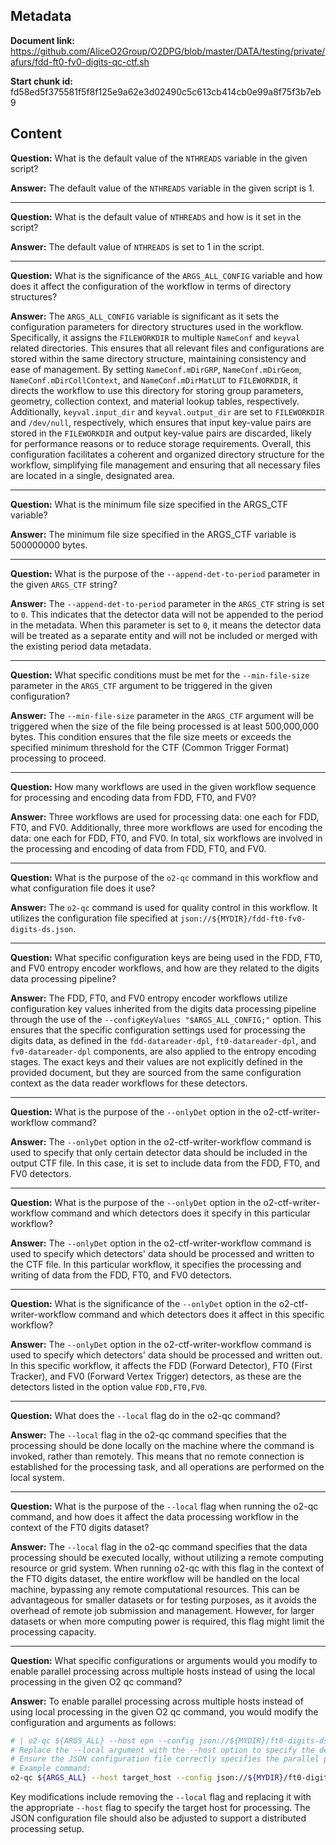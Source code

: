 ## Metadata

**Document link:** https://github.com/AliceO2Group/O2DPG/blob/master/DATA/testing/private/afurs/fdd-ft0-fv0-digits-qc-ctf.sh

**Start chunk id:** fd58ed5f375581f5f8f125e9a62e3d02490c5c613cb414cb0e99a8f75f3b7eb9

## Content

**Question:** What is the default value of the `NTHREADS` variable in the given script?

**Answer:** The default value of the `NTHREADS` variable in the given script is 1.

---

**Question:** What is the default value of `NTHREADS` and how is it set in the script?

**Answer:** The default value of `NTHREADS` is set to 1 in the script.

---

**Question:** What is the significance of the `ARGS_ALL_CONFIG` variable and how does it affect the configuration of the workflow in terms of directory structures?

**Answer:** The `ARGS_ALL_CONFIG` variable is significant as it sets the configuration parameters for directory structures used in the workflow. Specifically, it assigns the `FILEWORKDIR` to multiple `NameConf` and `keyval` related directories. This ensures that all relevant files and configurations are stored within the same directory structure, maintaining consistency and ease of management. By setting `NameConf.mDirGRP`, `NameConf.mDirGeom`, `NameConf.mDirCollContext`, and `NameConf.mDirMatLUT` to `FILEWORKDIR`, it directs the workflow to use this directory for storing group parameters, geometry, collection context, and material lookup tables, respectively. Additionally, `keyval.input_dir` and `keyval.output_dir` are set to `FILEWORKDIR` and `/dev/null`, respectively, which ensures that input key-value pairs are stored in the `FILEWORKDIR` and output key-value pairs are discarded, likely for performance reasons or to reduce storage requirements. Overall, this configuration facilitates a coherent and organized directory structure for the workflow, simplifying file management and ensuring that all necessary files are located in a single, designated area.

---

**Question:** What is the minimum file size specified in the ARGS_CTF variable?

**Answer:** The minimum file size specified in the ARGS_CTF variable is 500000000 bytes.

---

**Question:** What is the purpose of the `--append-det-to-period` parameter in the given `ARGS_CTF` string?

**Answer:** The `--append-det-to-period` parameter in the `ARGS_CTF` string is set to `0`. This indicates that the detector data will not be appended to the period in the metadata. When this parameter is set to `0`, it means the detector data will be treated as a separate entity and will not be included or merged with the existing period data metadata.

---

**Question:** What specific conditions must be met for the `--min-file-size` parameter in the `ARGS_CTF` argument to be triggered in the given configuration?

**Answer:** The `--min-file-size` parameter in the `ARGS_CTF` argument will be triggered when the size of the file being processed is at least 500,000,000 bytes. This condition ensures that the file size meets or exceeds the specified minimum threshold for the CTF (Common Trigger Format) processing to proceed.

---

**Question:** How many workflows are used in the given workflow sequence for processing and encoding data from FDD, FT0, and FV0?

**Answer:** Three workflows are used for processing data: one each for FDD, FT0, and FV0. Additionally, three more workflows are used for encoding the data: one each for FDD, FT0, and FV0. In total, six workflows are involved in the processing and encoding of data from FDD, FT0, and FV0.

---

**Question:** What is the purpose of the `o2-qc` command in this workflow and what configuration file does it use?

**Answer:** The `o2-qc` command is used for quality control in this workflow. It utilizes the configuration file specified at `json://${MYDIR}/fdd-ft0-fv0-digits-ds.json`.

---

**Question:** What specific configuration keys are being used in the FDD, FT0, and FV0 entropy encoder workflows, and how are they related to the digits data processing pipeline?

**Answer:** The FDD, FT0, and FV0 entropy encoder workflows utilize configuration key values inherited from the digits data processing pipeline through the use of the `--configKeyValues "$ARGS_ALL_CONFIG;"` option. This ensures that the specific configuration settings used for processing the digits data, as defined in the `fdd-datareader-dpl`, `ft0-datareader-dpl`, and `fv0-datareader-dpl` components, are also applied to the entropy encoding stages. The exact keys and their values are not explicitly defined in the provided document, but they are sourced from the same configuration context as the data reader workflows for these detectors.

---

**Question:** What is the purpose of the `--onlyDet` option in the o2-ctf-writer-workflow command?

**Answer:** The `--onlyDet` option in the o2-ctf-writer-workflow command is used to specify that only certain detector data should be included in the output CTF file. In this case, it is set to include data from the FDD, FT0, and FV0 detectors.

---

**Question:** What is the purpose of the `--onlyDet` option in the o2-ctf-writer-workflow command and which detectors does it specify in this particular workflow?

**Answer:** The `--onlyDet` option in the o2-ctf-writer-workflow command is used to specify which detectors' data should be processed and written to the CTF file. In this particular workflow, it specifies the processing and writing of data from the FDD, FT0, and FV0 detectors.

---

**Question:** What is the significance of the `--onlyDet` option in the o2-ctf-writer-workflow command and which detectors does it affect in this specific workflow?

**Answer:** The `--onlyDet` option in the o2-ctf-writer-workflow command is used to specify which detectors' data should be processed and written out. In this specific workflow, it affects the FDD (Forward Detector), FT0 (First Tracker), and FV0 (Forward Vertex Trigger) detectors, as these are the detectors listed in the option value `FDD,FT0,FV0`.

---

**Question:** What does the `--local` flag do in the o2-qc command?

**Answer:** The `--local` flag in the o2-qc command specifies that the processing should be done locally on the machine where the command is invoked, rather than remotely. This means that no remote connection is established for the processing task, and all operations are performed on the local system.

---

**Question:** What is the purpose of the `--local` flag when running the o2-qc command, and how does it affect the data processing workflow in the context of the FT0 digits dataset?

**Answer:** The `--local` flag in the o2-qc command specifies that the data processing should be executed locally, without utilizing a remote computing resource or grid system. When running o2-qc with this flag in the context of the FT0 digits dataset, the entire workflow will be handled on the local machine, bypassing any remote computational resources. This can be advantageous for smaller datasets or for testing purposes, as it avoids the overhead of remote job submission and management. However, for larger datasets or when more computing power is required, this flag might limit the processing capacity.

---

**Question:** What specific configurations or arguments would you modify to enable parallel processing across multiple hosts instead of using the local processing in the given O2 qc command?

**Answer:** To enable parallel processing across multiple hosts instead of using local processing in the given O2 qc command, you would modify the configuration and arguments as follows:

```bash
# | o2-qc ${ARGS_ALL} --host epn --config json://${MYDIR}/ft0-digits-ds.json \
# Replace the --local argument with the --host option to specify the desired host and replace 'epn' with the target host identifier.
# Ensure the JSON configuration file correctly specifies the parallel processing setup, possibly including parameters like the number of workers or threads.
# Example command:
o2-qc ${ARGS_ALL} --host target_host --config json://${MYDIR}/ft0-digits-ds.json \
```

Key modifications include removing the `--local` flag and replacing it with the appropriate `--host` flag to specify the target host for processing. The JSON configuration file should also be adjusted to support a distributed processing setup.